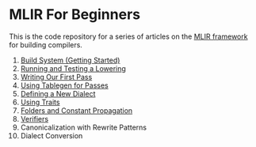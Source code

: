 # MLIR For Beginners

This is the code repository for a series of articles
on the [MLIR framework](https://mlir.llvm.org/) for building compilers.

1. [Build System (Getting Started)](https://jeremykun.com/2023/08/10/mlir-getting-started/)
2. [Running and Testing a Lowering](https://jeremykun.com/2023/08/10/mlir-running-and-testing-a-lowering/)
3. [Writing Our First Pass](https://jeremykun.com/2023/08/10/mlir-writing-our-first-pass/)
4. [Using Tablegen for Passes](https://jeremykun.com/2023/08/10/mlir-using-tablegen-for-passes/)
5. [Defining a New Dialect](https://jeremykun.com/2023/08/21/mlir-defining-a-new-dialect/)
6. [Using Traits](https://jeremykun.com/2023/09/07/mlir-using-traits/)
7. [Folders and Constant Propagation](https://jeremykun.com/2023/09/11/mlir-folders/)
8. [Verifiers](https://jeremykun.com/2023/09/13/mlir-verifiers/)
9. Canonicalization with Rewrite Patterns
10. Dialect Conversion
